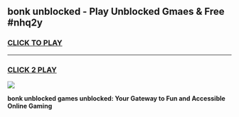
## bonk unblocked - Play Unblocked Gmaes & Free #nhq2y
<h3>
<a href="https://news.freeplayer.one?title=bonk_unblocked&ref=24F">CLICK TO PLAY</a></h3>
<hr>

<h3>
<a href="https://news.freeplayer.one?title=bonk_unblocked&ref=24F">CLICK 2 PLAY</a>
  
</h3>

<a href="https://news.freeplayer.one?title=bonk_unblocked&ref=24F/"><img src="https://clearcache.store/games.png"></a>


**bonk unblocked games unblocked: Your Gateway to Fun and Accessible Online Gaming**
